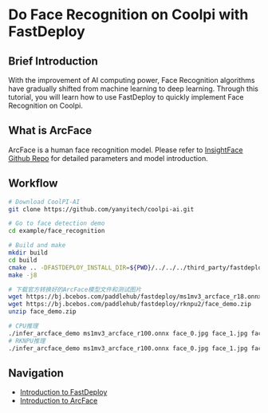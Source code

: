 # Do Face Recognition on Coolpi with FastDeploy

## Brief Introduction

With the improvement of AI computing power, Face Recognition algorithms have gradually shifted from machine learning to
deep learning. Through this tutorial, you will learn how to use FastDeploy to quickly implement Face Recognition on
Coolpi.

## What is ArcFace

ArcFace is a human face recognition model. Please refer
to [InsightFace Github Repo](https://github.com/deepinsight/insightface/tree/master/recognition/arcface_torch) for
detailed parameters and model introduction.

## Workflow

```bash
# Download CoolPI-AI
git clone https://github.com/yanyitech/coolpi-ai.git

# Go to face detection demo
cd example/face_recognition

# Build and make
mkdir build
cd build
cmake .. -DFASTDEPLOY_INSTALL_DIR=${PWD}/../../../third_party/fastdeploy-develop
make -j8

# 下载官方转换好的ArcFace模型文件和测试图片
wget https://bj.bcebos.com/paddlehub/fastdeploy/ms1mv3_arcface_r18.onnx
wget https://bj.bcebos.com/paddlehub/fastdeploy/rknpu2/face_demo.zip
unzip face_demo.zip

# CPU推理
./infer_arcface_demo ms1mv3_arcface_r100.onnx face_0.jpg face_1.jpg face_2.jpg 0
# RKNPU推理
./infer_arcface_demo ms1mv3_arcface_r100.onnx face_0.jpg face_1.jpg face_2.jpg 1
```

## Navigation

- [Introduction to FastDeploy](https://cool-pi.com/topic/172/coolpi-has-been-adapted-to-fastdeploy)
- [Introduction to ArcFace](https://github.com/deepinsight/insightface/tree/master/recognition/arcface_torch)